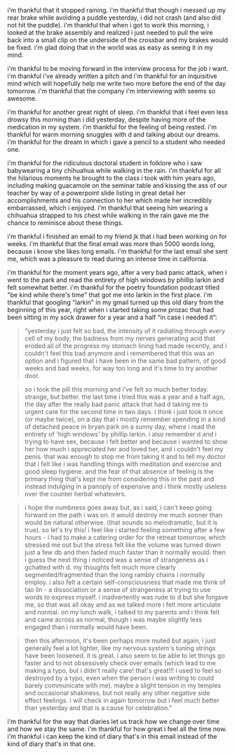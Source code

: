 i'm thankful that it stopped raining. i'm thankful that though i messed up my rear brake while avoiding a puddle yesterday, i did not crash (and also did not hit the puddle). i'm thankful that when i got to work this morning, i looked at the brake assembly and realized i just needed to pull the wire back into a small clip on the underside of the crossbar and my brakes would be fixed. i'm glad doing that in the world was as easy as seeing it in my mind.

i'm thankful to be moving forward in the interview process for the job i want. i'm thankful i've already written a pitch and i'm thankful for an inquisitive mind which will hopefully help me write two more before the end of the day tomorrow. i'm thankful that the company i'm interviewing with seems so awesome.

i'm thankful for another great night of sleep. i'm thankful that i feel even less drowsy this morning than i did yesterday, despite having more of the medication in my system. i'm thankful for the feeling of being rested. i'm thankful for warm morning snuggles with d and talking about our dreams. i'm thankful for the dream in which i gave a pencil to a student who needed one.

i'm thankful for the ridiculous doctoral student in folklore who i saw babywearing a tiny chihuahua while walking in the rain. i'm thankful for all the hilarious moments he brought to the class i took with him years ago, including making guacamole on the seminar table and kissing the ass of our teacher by way of a powerpoint slide listing in great detail her accomplishments and his connection to her which made her incredibly embarrassed, which i enjoyed. i'm thankful that seeing him wearing a chihuahua strapped to his chest while walking in the rain gave me the chance to reminisce about these things.

i'm thankful i finished an email to my friend jk that i had been working on for weeks. i'm thankful that the final email was more than 5000 words long, because i know she likes long emails. i'm thankful for the last email she sent me, which was a pleasure to read during an intense time in california.

i'm thankful for the moment years ago, after a very bad panic attack, when i went to the park and read the entirety of high windows by phillip larkin and felt somewhat better. i'm thankful for the poetry foundation podcast titled "be kind while there's time" that got me into larkin in the first place. i'm thankful that googling "larkin" in my gmail turned up this old diary from the beginning of this year, right when i started taking some prozac that had been sitting in my sock drawer for a year and a half “in case i needed it”:

> "yesterday i just felt so bad, the intensity of it radiating through every cell of my body, the badness from my nerves generating acid that eroded all of the progress my stomach lining had made recently, and i couldn't feel this bad anymore and i remembered that this was an option and i figured that i have been in the same bad pattern, of good weeks and bad weeks, for way too long and it's time to try another door.

> so i took the pill this morning and i've felt so much better today. strange, but better. the last time i tried this was a year and a half ago, the day after the really bad panic attack that had d taking me to urgent care for the second time in two days. i think i just took it once (or maybe twice), on a day that i mostly remember spending in a kind of detached peace in bryan park on a sunny day, where i read the entirety of 'high windows' by phillip larkin. i also remember d and i trying to have sex, because i felt better and because i wanted to show her how much i appreciated her and loved her, and i couldn't feel my penis. that was enough to stop me from taking it and to tell my doctor that i felt like i was handling things with meditation and exercise and good sleep hygiene. and the fear of that absence of feeling is the primary thing that's kept me from considering this in the past and instead indulging in a panoply of expensive and i think mostly useless over the counter herbal whatevers.

> i hope the numbness goes away but, as i said, i can't keep going forward on the path i was on. it would destroy me much sooner than would be natural otherwise. (that sounds so melodramatic, but it is true). so let's try this! i feel like i started feeling something after a few hours - i had to make a catering order for the retreat tomorrow, which stressed me out but the stress felt like the volume was turned down just a few db and then faded much faster than it normally would. then i guess the next thing i noticed was a sense of strangeness as i gchatted with d. my thoughts felt much more clearly segmented/fragmented than the long rambly chains i normally employ. i also felt a certain self-consciousness that made me think of tao lin - a dissociation or a sense of strangeness at trying to use words to express myself. i inadvertently was rude to d but she forgave me, so that was all okay and as we talked more i felt more articulate and normal. on my lunch walk, i talked to my parents and i think felt and came across as normal, though i was maybe slightly less engaged than i normally would have been.

> then this afternoon, it's been perhaps more muted but again, i just generally feel a lot lighter, like my nervous system's tuning strings have been loosened. it is great. i also seem to be able to let things go faster and to not obsessively check over emails (which lead to me making a typo, but i didn't really care! that's great!!! i used to feel so destroyed by a typo, even when the person i was writing to could barely communicate with me). maybe a slight tension in my temples and occasional shakiness, but not really any other negative side effect feelings. i will check in again tomorrow but i feel much better than yesterday and that is a cause for celebration."

i'm thankful for the way that diaries let us track how we change over time and how we stay the same. i'm thankful for how great i feel all the time now. i'm thankful i can keep the kind of diary that's in this email instead of the kind of diary that's in that one.
